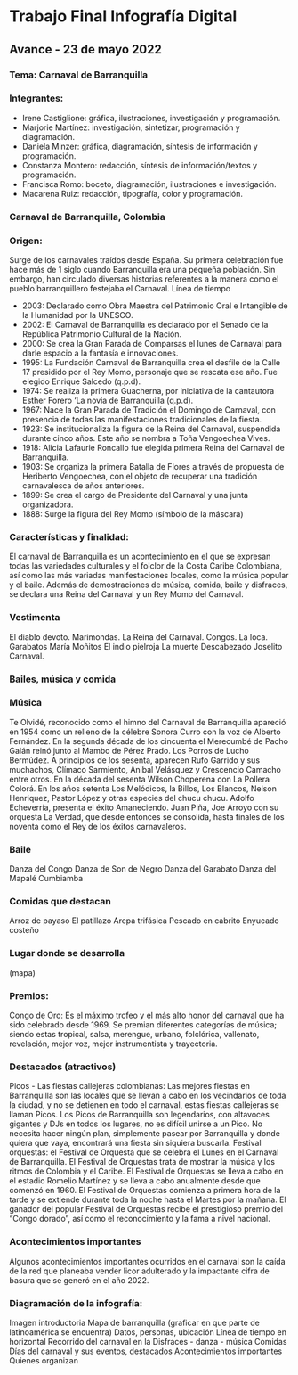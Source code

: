 
# Trabajo Final Infografía Digital
## Avance - 23 de mayo 2022

### Tema: Carnaval de Barranquilla

### Integrantes:
- Irene Castiglione: gráfica, ilustraciones, investigación y programación.
- Marjorie Martínez: investigación, sintetizar, programación y diagramación.
- Daniela Minzer: gráfica, diagramación, síntesis de información y programación.
- Constanza Montero: redacción, síntesis de información/textos y programación.
- Francisca Romo: boceto, diagramación, ilustraciones e investigación.
- Macarena Ruiz: redacción, tipografía, color y programación.

### Carnaval de Barranquilla, Colombia

### Origen:
Surge de los carnavales traídos desde España. Su primera celebración fue hace más de 1 siglo cuando Barranquilla era una pequeña población. Sin embargo, han circulado diversas historias referentes a la manera como el pueblo barranquillero festejaba el Carnaval.
Línea de tiempo
- 2003: Declarado como Obra Maestra del Patrimonio Oral e Intangible de la Humanidad por la UNESCO.
- 2002: El Carnaval de Barranquilla es declarado por el Senado de la República Patrimonio Cultural de la Nación.
- 2000: Se crea la Gran Parada de Comparsas el lunes de Carnaval para darle espacio a la fantasía e innovaciones.
- 1995: La Fundación Carnaval de Barranquilla crea el desfile de la Calle 17 presidido por el Rey Momo, personaje que se rescata ese año. Fue elegido Enrique Salcedo (q.p.d).
- 1974: Se realiza la primera Guacherna, por iniciativa de la cantautora Esther Forero ‘La novia de Barranquilla (q.p.d).
- 1967: Nace la Gran Parada de Tradición el Domingo de Carnaval, con presencia de todas las manifestaciones tradicionales de la fiesta.
- 1923: Se institucionaliza la figura de la Reina del Carnaval, suspendida durante cinco años. Este año se nombra a Toña Vengoechea Vives.
- 1918: Alicia Lafaurie Roncallo fue elegida primera Reina del Carnaval de Barranquilla.
- 1903: Se organiza la primera Batalla de Flores a través de propuesta de Heriberto Vengoechea, con el objeto de recuperar una tradición carnavalesca de años anteriores.
- 1899: Se crea el cargo de Presidente del Carnaval y una junta organizadora.
- 1888: Surge la figura del Rey Momo (símbolo de la máscara)

### Características y finalidad: 
El carnaval de Barranquilla es un acontecimiento en el que se expresan todas las variedades culturales y el folclor de la Costa Caribe Colombiana, así como las más variadas manifestaciones locales, como la música popular y el baile. Además de demostraciones de música, comida, baile y disfraces, se declara una Reina del Carnaval y un Rey Momo del Carnaval.

### Vestimenta
El diablo devoto.
Marimondas.
La Reina del Carnaval.
Congos.
La loca.
Garabatos
María Moñitos
El indio pielroja
La muerte
Descabezado
Joselito Carnaval.

### Bailes, música y comida

### Música 
Te Olvidé, reconocido como el himno del Carnaval de Barranquilla apareció en 1954 como un relleno de la célebre Sonora Curro con la voz de Alberto Fernández. 
En la segunda década de los cincuenta el Merecumbé de Pacho Galán reinó junto al Mambo de Pérez Prado. Los Porros de Lucho Bermúdez. 
A principios de los sesenta, aparecen Rufo Garrido y sus muchachos, Clímaco Sarmiento, Anibal Velásquez y Crescencio Camacho entre otros.
En la década del sesenta Wilson Choperena con La Pollera Colorá.
 En los años setenta Los Melódicos, la Billos, Los Blancos, Nelson Henriquez, Pastor López y otras especies del chucu chucu.
Adolfo Echeverría, presenta el éxito Amaneciendo. Juan Piña, Joe Arroyo con su orquesta La Verdad, que desde entonces se consolida, hasta finales de los noventa como el Rey de los éxitos carnavaleros.

### Baile 
Danza del Congo
Danza de Son de Negro
Danza del Garabato
Danza del Mapalé
Cumbiamba

### Comidas que destacan
Arroz de payaso
El patillazo
Arepa trifásica
Pescado en cabrito
Enyucado costeño

### Lugar donde se desarrolla 
(mapa)

### Premios: 
Congo de Oro: Es el máximo trofeo y el más alto honor del carnaval que ha sido celebrado desde 1969. Se premian diferentes categorías de música; siendo estas tropical, salsa, merengue, urbano, folclórica, vallenato, revelación, mejor voz, mejor instrumentista y trayectoria.

### Destacados (atractivos)
Picos - Las fiestas callejeras colombianas: Las mejores fiestas en Barranquilla son las locales que se llevan a cabo en los vecindarios de toda la ciudad, y no se detienen en todo el carnaval, estas fiestas callejeras se llaman Picos. Los Picos de Barranquilla son legendarios, con altavoces gigantes y DJs en todos los lugares, no es difícil unirse a un Pico. No necesita hacer ningún plan, simplemente pasear por Barranquilla y donde quiera que vaya, encontrará una fiesta sin siquiera buscarla.
Festival orquestas: el Festival de Orquesta que se celebra el Lunes en el Carnaval de Barranquilla. El Festival de Orquestas trata de mostrar la música y los ritmos de Colombia y el Caribe. El Festival de Orquestas se lleva a cabo en el estadio Romelio Martínez y se lleva a cabo anualmente desde que comenzó en 1960. El Festival de Orquestas comienza a primera hora de la tarde y se extiende durante toda la noche hasta el Martes por la mañana. El ganador del popular Festival de Orquestas recibe el prestigioso premio del “Congo dorado”, así como el reconocimiento y la fama a nivel nacional.

### Acontecimientos importantes 
Algunos acontecimientos importantes ocurridos en el carnaval son la caída de la red que planeaba vender licor adulterado y la impactante cifra de basura que se generó en el año 2022.

### Diagramación de la infografía:

Imagen introductoria
Mapa de barranquilla (graficar en que parte de latinoamérica se encuentra) Datos, personas, ubicación
Línea de tiempo en horizontal
Recorrido del carnaval en la 
Disfraces - danza - música
Comidas 
Días del carnaval y sus eventos, destacados
Acontecimientos importantes
Quienes organizan



